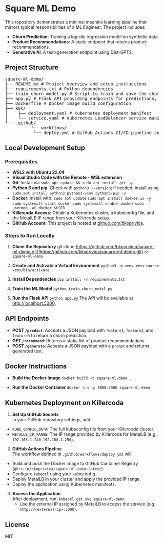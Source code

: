 # Square ML Demo

This repository demonstrates a minimal machine learning pipeline that mirrors typical responsibilities of a ML Engineer. The project includes:

- **Churn Prediction**: Training a logistic regression model on synthetic data.
- **Product Recommendations**: A static endpoint that returns product recommendations.
- **Generative AI**: A text-generation endpoint using DistilGPT2.

## Project Structure

<pre>square-ml-demo/ 
├── README.md # Project overview and setup instructions 
├── requirements.txt # Python dependencies 
├── train_churn_model.py # Script to train and save the churn model 
├── app.py # Flask API providing endpoints for predictions, recommendations, and text generation 
├── Dockerfile # Docker image build configuration 
├── k8s/ 
│    ├── deployment.yaml # Kubernetes deployment manifest 
│    └── service.yaml # Kubernetes LoadBalancer service manifest (using MetalLB) 
└── .github/ 
          └── workflows/ 
	       └── deploy.yml # GitHub Actions CI/CD pipeline configuration</pre>

## Local Development Setup

### Prerequisites

- **WSL2 with Ubuntu 22.04**
- **Visual Studio Code with the Remote - WSL extension**
- **Git**: Install via `sudo apt update && sudo apt install git -y`
- **Python 3 and pip**: Check with `python3 --version`; if needed, install using `sudo apt install python3 python3-venv python3-pip -y`
- **Docker**: Install with:
`sudo apt update` 
`sudo apt install docker.io -y`
`sudo systemctl start docker` 
`sudo systemctl enable docker`
`sudo usermod -aG docker $USER`
- **Killercoda Access**: Obtain a Kubernetes cluster, a kubeconfig file, and the MetalLB IP range from your Killercoda setup.
- **GitHub Account**: This project is hosted at [github.com/bkoprivica](https://github.com/bkoprivica).

### Steps to Run Locally

1. **Clone the Repository**
git clone [https://github.com/bkoprivica/square-ml-demo.git](https://github.com/bkoprivica/square-ml-demo.git) 
`cd square-ml-demo`

2. **Create and Activate a Virtual Environment**
`python3 -m venv venv` 
`source venv/bin/activate`

3. **Install Dependencies**
`pip install -r requirements.txt`

4. **Train the ML Model**
`python train_churn_model.py`

5. **Run the Flask API**
`python app.py`
The API will be available at [http://localhost:5000](http://localhost:5000).

## API Endpoints

- **POST `/predict`**: Accepts a JSON payload with `feature1`, `feature2`, and `feature3` to return a churn prediction.
- **GET `/recommend`**: Returns a static list of product recommendations.
- **POST `/generate`**: Accepts a JSON payload with a `prompt` and returns generated text.

## Docker Instructions

- **Build the Docker Image**
`docker build -t square-ml-demo .`

- **Run the Docker Container**
`docker run -p 5000:5000 square-ml-demo`

## Kubernetes Deployment on Killercoda

1. **Set Up GitHub Secrets**  
 In your GitHub repository settings, add:
  - `KUBE_CONFIG_DATA`: The full kubeconfig file from your Killercoda cluster.
  - `METALLB_IP_RANGE`: The IP range provided by Killercoda for MetalLB (e.g., `192.168.1.240-192.168.1.250`).

2. **GitHub Actions Pipeline**  
 The workflow defined in `.github/workflows/deploy.yml` will:
  - Build and push the Docker image to GitHub Container Registry (`ghcr.io/bkoprivica/square-ml-demo:latest`).
  - Configure `kubectl` using your kubeconfig.
  - Deploy MetalLB in your cluster and apply the provided IP range.
  - Deploy the application using Kubernetes manifests.

3. **Access the Application**  
 After deployment, run:
```kubectl get svc square-ml-demo```
   - Use the external IP assigned by MetalLB to access the service (e.g., `http://<external-ip>:5000`).

## License

MIT
